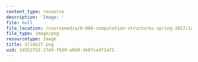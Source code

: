```yaml
---
content_type: resource
description: 'Image: '
file: null
file_location: /coursemedia/6-004-computation-structures-spring-2017/1d35275217e5f639a6b93e67cedf1af2_Slide27.png
file_type: image/png
resourcetype: Image
title: Slide27.png
uid: 1d352752-17e5-f639-a6b9-3e67cedf1af2
---
```

